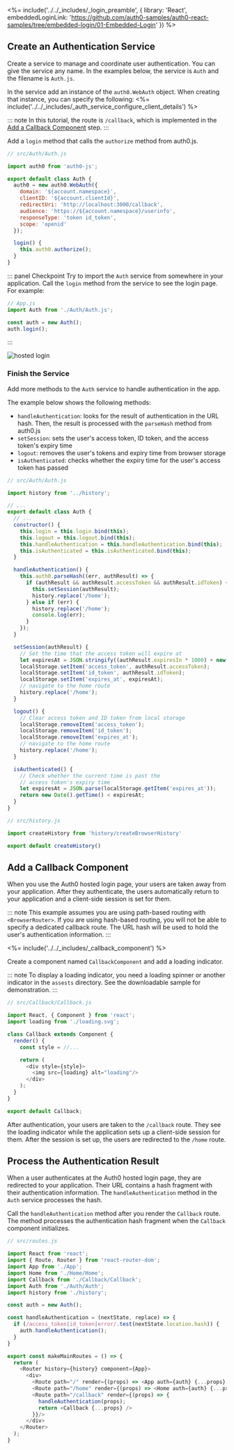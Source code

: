 <%= include('../../_includes/_login_preamble', { library: 'React', embeddedLoginLink: 'https://github.com/auth0-samples/auth0-react-samples/tree/embedded-login/01-Embedded-Login' }) %>

## Create an Authentication Service

Create a service to manage and coordinate user authentication. You can give the service any name. In the examples below, the service is  `Auth` and the filename is `Auth.js`.

In the service add an instance of the `auth0.WebAuth` object. When creating that instance, you can specify the following:
<%= include('../../_includes/_auth_service_configure_client_details') %>

::: note
In this tutorial, the route is `/callback`, which is implemented in the [Add a Callback Component](#add-a-callback-component) step. 
:::

Add a `login` method that calls the `authorize` method from auth0.js.

```js
// src/Auth/Auth.js

import auth0 from 'auth0-js';

export default class Auth {
  auth0 = new auth0.WebAuth({
    domain: '${account.namespace}',
    clientID: '${account.clientId}',
    redirectUri: 'http://localhost:3000/callback',
    audience: 'https://${account.namespace}/userinfo',
    responseType: 'token id_token',
    scope: 'openid'
  });

  login() {
    this.auth0.authorize();
  }
}
```

::: panel Checkpoint
Try to import the `Auth` service from somewhere in your application. Call the `login` method from the service to see the login page.
For example:

```js
// App.js
import Auth from './Auth/Auth.js';

const auth = new Auth();
auth.login();
```

:::

![hosted login](/media/articles/web/hosted-login.png)

### Finish the Service

Add more methods to the `Auth` service to handle authentication in the app.

The example below shows the following methods:
* `handleAuthentication`: looks for the result of authentication in the URL hash. Then, the result is processed with the `parseHash` method from auth0.js
* `setSession`: sets the user's access token, ID token, and the access token's expiry time 
* `logout`: removes the user's tokens and expiry time from browser storage
* `isAuthenticated`: checks whether the expiry time for the user's access token has passed

```js
// src/Auth/Auth.js

import history from '../history';

// ...
export default class Auth {
  // ...
  constructor() {
    this.login = this.login.bind(this);
    this.logout = this.logout.bind(this);
    this.handleAuthentication = this.handleAuthentication.bind(this);
    this.isAuthenticated = this.isAuthenticated.bind(this);
  }

  handleAuthentication() {
    this.auth0.parseHash((err, authResult) => {
      if (authResult && authResult.accessToken && authResult.idToken) {
        this.setSession(authResult);
        history.replace('/home');
      } else if (err) {
        history.replace('/home');
        console.log(err);
      }
    });
  }

  setSession(authResult) {
    // Set the time that the access token will expire at
    let expiresAt = JSON.stringify((authResult.expiresIn * 1000) + new Date().getTime());
    localStorage.setItem('access_token', authResult.accessToken);
    localStorage.setItem('id_token', authResult.idToken);
    localStorage.setItem('expires_at', expiresAt);
    // navigate to the home route
    history.replace('/home');
  }

  logout() {
    // Clear access token and ID token from local storage
    localStorage.removeItem('access_token');
    localStorage.removeItem('id_token');
    localStorage.removeItem('expires_at');
    // navigate to the home route
    history.replace('/home');
  }

  isAuthenticated() {
    // Check whether the current time is past the 
    // access token's expiry time
    let expiresAt = JSON.parse(localStorage.getItem('expires_at'));
    return new Date().getTime() < expiresAt;
  }
}
```

```js
// src/history.js

import createHistory from 'history/createBrowserHistory'

export default createHistory()
```

## Add a Callback Component

When you use the Auth0 hosted login page, your users are taken away from your application. After they authenticate, the users automatically return to your application and a client-side session is set for them. 

::: note
This example assumes you are using path-based routing with `<BrowserRouter>`. If you are using hash-based routing, you will not be able to specify a dedicated callback route. The URL hash will be used to hold the user's authentication information.
:::

<%= include('../../_includes/_callback_component') %>

Create a component named `CallbackComponent` and add a loading indicator.

::: note
To display a loading indicator, you need a loading spinner or another indicator in the `assests` directory. See the downloadable sample for demonstration. 
:::

```js
// src/Callback/Callback.js

import React, { Component } from 'react';
import loading from './loading.svg';

class Callback extends Component {
  render() {
    const style = //...

    return (
      <div style={style}>
        <img src={loading} alt="loading"/>
      </div>
    );
  }
}

export default Callback;
```

After authentication, your users are taken to the `/callback` route. They see the loading indicator while the application sets up a client-side session for them. After the session is set up, the users are redirected to the `/home` route.

## Process the Authentication Result

When a user authenticates at the Auth0 hosted login page, they are redirected to your application. Their URL contains a hash fragment with their authentication information. The `handleAuthentication` method in the `Auth` service processes the hash. 

Call the `handleAuthentication` method after you render the `Callback` route. The method processes the authentication hash fragment when the `Callback` component initializes.

```js
// src/routes.js

import React from 'react';
import { Route, Router } from 'react-router-dom';
import App from './App';
import Home from './Home/Home';
import Callback from './Callback/Callback';
import Auth from './Auth/Auth';
import history from './history';

const auth = new Auth();

const handleAuthentication = (nextState, replace) => {
  if (/access_token|id_token|error/.test(nextState.location.hash)) {
    auth.handleAuthentication();
  }
}

export const makeMainRoutes = () => {
  return (
    <Router history={history} component={App}>
      <div>
        <Route path="/" render={(props) => <App auth={auth} {...props} />} />
        <Route path="/home" render={(props) => <Home auth={auth} {...props} />} />
        <Route path="/callback" render={(props) => {
          handleAuthentication(props);
          return <Callback {...props} /> 
        }}/>
      </div>
    </Router>
  );
}
```
